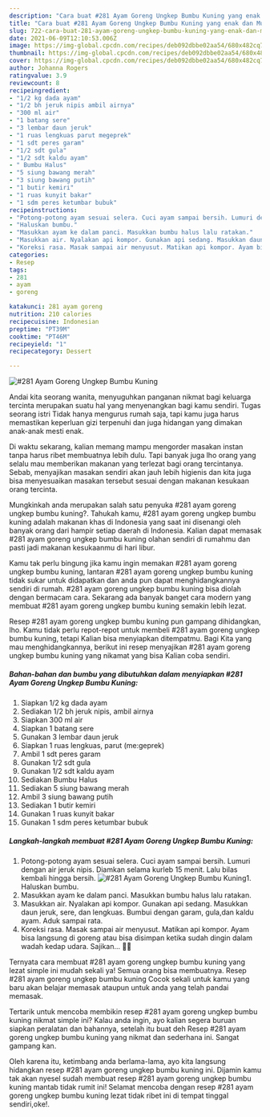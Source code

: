```yaml
---
description: "Cara buat #281 Ayam Goreng Ungkep Bumbu Kuning yang enak dan Mudah Dibuat"
title: "Cara buat #281 Ayam Goreng Ungkep Bumbu Kuning yang enak dan Mudah Dibuat"
slug: 722-cara-buat-281-ayam-goreng-ungkep-bumbu-kuning-yang-enak-dan-mudah-dibuat
date: 2021-06-09T12:10:53.006Z
image: https://img-global.cpcdn.com/recipes/deb092dbbe02aa54/680x482cq70/281-ayam-goreng-ungkep-bumbu-kuning-foto-resep-utama.jpg
thumbnail: https://img-global.cpcdn.com/recipes/deb092dbbe02aa54/680x482cq70/281-ayam-goreng-ungkep-bumbu-kuning-foto-resep-utama.jpg
cover: https://img-global.cpcdn.com/recipes/deb092dbbe02aa54/680x482cq70/281-ayam-goreng-ungkep-bumbu-kuning-foto-resep-utama.jpg
author: Johanna Rogers
ratingvalue: 3.9
reviewcount: 8
recipeingredient:
- "1/2 kg dada ayam"
- "1/2 bh jeruk nipis ambil airnya"
- "300 ml air"
- "1 batang sere"
- "3 lembar daun jeruk"
- "1 ruas lengkuas parut megeprek"
- "1 sdt peres garam"
- "1/2 sdt gula"
- "1/2 sdt kaldu ayam"
- " Bumbu Halus"
- "5 siung bawang merah"
- "3 siung bawang putih"
- "1 butir kemiri"
- "1 ruas kunyit bakar"
- "1 sdm peres ketumbar bubuk"
recipeinstructions:
- "Potong-potong ayam sesuai selera. Cuci ayam sampai bersih. Lumuri dengan air jeruk nipis. Diamkan selama kurleb 15 menit. Lalu bilas kembali hingga bersih."
- "Haluskan bumbu."
- "Masukkan ayam ke dalam panci. Masukkan bumbu halus lalu ratakan."
- "Masukkan air. Nyalakan api kompor. Gunakan api sedang. Masukkan daun jeruk, sere, dan lengkuas. Bumbui dengan garam, gula,dan kaldu ayam. Aduk sampai rata."
- "Koreksi rasa. Masak sampai air menyusut. Matikan api kompor. Ayam bisa langsung di goreng atau bisa disimpan ketika sudah dingin dalam wadah kedap udara. Sajikan... 👩‍🍳"
categories:
- Resep
tags:
- 281
- ayam
- goreng

katakunci: 281 ayam goreng 
nutrition: 210 calories
recipecuisine: Indonesian
preptime: "PT39M"
cooktime: "PT46M"
recipeyield: "1"
recipecategory: Dessert

---
```



![#281 Ayam Goreng Ungkep Bumbu Kuning](https://img-global.cpcdn.com/recipes/deb092dbbe02aa54/680x482cq70/281-ayam-goreng-ungkep-bumbu-kuning-foto-resep-utama.jpg)

Andai kita seorang wanita, menyuguhkan panganan nikmat bagi keluarga tercinta merupakan suatu hal yang menyenangkan bagi kamu sendiri. Tugas seorang istri Tidak hanya mengurus rumah saja, tapi kamu juga harus memastikan keperluan gizi terpenuhi dan juga hidangan yang dimakan anak-anak mesti enak.

Di waktu  sekarang, kalian memang mampu mengorder masakan instan tanpa harus ribet membuatnya lebih dulu. Tapi banyak juga lho orang yang selalu mau memberikan makanan yang terlezat bagi orang tercintanya. Sebab, menyajikan masakan sendiri akan jauh lebih higienis dan kita juga bisa menyesuaikan masakan tersebut sesuai dengan makanan kesukaan orang tercinta. 



Mungkinkah anda merupakan salah satu penyuka #281 ayam goreng ungkep bumbu kuning?. Tahukah kamu, #281 ayam goreng ungkep bumbu kuning adalah makanan khas di Indonesia yang saat ini disenangi oleh banyak orang dari hampir setiap daerah di Indonesia. Kalian dapat memasak #281 ayam goreng ungkep bumbu kuning olahan sendiri di rumahmu dan pasti jadi makanan kesukaanmu di hari libur.

Kamu tak perlu bingung jika kamu ingin memakan #281 ayam goreng ungkep bumbu kuning, lantaran #281 ayam goreng ungkep bumbu kuning tidak sukar untuk didapatkan dan anda pun dapat menghidangkannya sendiri di rumah. #281 ayam goreng ungkep bumbu kuning bisa diolah dengan bermacam cara. Sekarang ada banyak banget cara modern yang membuat #281 ayam goreng ungkep bumbu kuning semakin lebih lezat.

Resep #281 ayam goreng ungkep bumbu kuning pun gampang dihidangkan, lho. Kamu tidak perlu repot-repot untuk membeli #281 ayam goreng ungkep bumbu kuning, tetapi Kalian bisa menyiapkan ditempatmu. Bagi Kita yang mau menghidangkannya, berikut ini resep menyajikan #281 ayam goreng ungkep bumbu kuning yang nikamat yang bisa Kalian coba sendiri.

<!--inarticleads1-->

##### Bahan-bahan dan bumbu yang dibutuhkan dalam menyiapkan #281 Ayam Goreng Ungkep Bumbu Kuning:

1. Siapkan 1/2 kg dada ayam
1. Sediakan 1/2 bh jeruk nipis, ambil airnya
1. Siapkan 300 ml air
1. Siapkan 1 batang sere
1. Gunakan 3 lembar daun jeruk
1. Siapkan 1 ruas lengkuas, parut (me:geprek)
1. Ambil 1 sdt peres garam
1. Gunakan 1/2 sdt gula
1. Gunakan 1/2 sdt kaldu ayam
1. Sediakan  Bumbu Halus
1. Sediakan 5 siung bawang merah
1. Ambil 3 siung bawang putih
1. Sediakan 1 butir kemiri
1. Gunakan 1 ruas kunyit bakar
1. Gunakan 1 sdm peres ketumbar bubuk




<!--inarticleads2-->

##### Langkah-langkah membuat #281 Ayam Goreng Ungkep Bumbu Kuning:

1. Potong-potong ayam sesuai selera. Cuci ayam sampai bersih. Lumuri dengan air jeruk nipis. Diamkan selama kurleb 15 menit. Lalu bilas kembali hingga bersih.
<img src="https://img-global.cpcdn.com/steps/f14997b070939ef3/160x128cq70/281-ayam-goreng-ungkep-bumbu-kuning-langkah-memasak-1-foto.jpg" alt="#281 Ayam Goreng Ungkep Bumbu Kuning">1. Haluskan bumbu.
1. Masukkan ayam ke dalam panci. Masukkan bumbu halus lalu ratakan.
1. Masukkan air. Nyalakan api kompor. Gunakan api sedang. Masukkan daun jeruk, sere, dan lengkuas. Bumbui dengan garam, gula,dan kaldu ayam. Aduk sampai rata.
1. Koreksi rasa. Masak sampai air menyusut. Matikan api kompor. Ayam bisa langsung di goreng atau bisa disimpan ketika sudah dingin dalam wadah kedap udara. Sajikan... 👩‍🍳




Ternyata cara membuat #281 ayam goreng ungkep bumbu kuning yang lezat simple ini mudah sekali ya! Semua orang bisa membuatnya. Resep #281 ayam goreng ungkep bumbu kuning Cocok sekali untuk kamu yang baru akan belajar memasak ataupun untuk anda yang telah pandai memasak.

Tertarik untuk mencoba membikin resep #281 ayam goreng ungkep bumbu kuning nikmat simple ini? Kalau anda ingin, ayo kalian segera buruan siapkan peralatan dan bahannya, setelah itu buat deh Resep #281 ayam goreng ungkep bumbu kuning yang nikmat dan sederhana ini. Sangat gampang kan. 

Oleh karena itu, ketimbang anda berlama-lama, ayo kita langsung hidangkan resep #281 ayam goreng ungkep bumbu kuning ini. Dijamin kamu tak akan nyesel sudah membuat resep #281 ayam goreng ungkep bumbu kuning mantab tidak rumit ini! Selamat mencoba dengan resep #281 ayam goreng ungkep bumbu kuning lezat tidak ribet ini di tempat tinggal sendiri,oke!.

